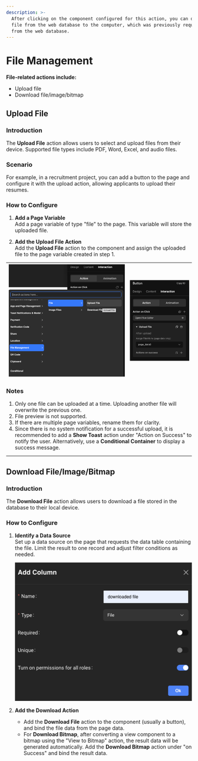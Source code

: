 ```yaml
---
description: >-
  After clicking on the component configured for this action, you can download a
  file from the web database to the computer, which was previously requested
  from the web database.
---
```


# File Management

**File-related actions include:**

- Upload file
- Download file/image/bitmap

## Upload File

### Introduction

The **Upload File** action allows users to select and upload files from their device. Supported file types include PDF, Word, Excel, and audio files.

### Scenario

For example, in a recruitment project, you can add a button to the page and configure it with the upload action, allowing applicants to upload their resumes.

### How to Configure

1. **Add a Page Variable**  
   Add a page variable of type "file" to the page. This variable will store the uploaded file.

2. **Add the Upload File Action**  
   Add the **Upload File** action to the component and assign the uploaded file to the page variable created in step 1.

| ![Add file variable](../.gitbook/assets/1%20(13).png) | ![Assign uploaded file](../.gitbook/assets/2%20(9).png) |
| ------------------------------------------------------------------------ | ----------------------------------------------------------------------------- |

### Notes

1. Only one file can be uploaded at a time. Uploading another file will overwrite the previous one.
2. File preview is not supported.
3. If there are multiple page variables, rename them for clarity.
4. Since there is no system notification for a successful upload, it is recommended to add a **Show Toast** action under "Action on Success" to notify the user. Alternatively, use a **Conditional Container** to display a success message.

---

## Download File/Image/Bitmap

### Introduction

The **Download File** action allows users to download a file stored in the database to their local device.

### How to Configure

1. **Identify a Data Source**  
   Set up a data source on the page that requests the data table containing the file. Limit the result to one record and adjust filter conditions as needed.

   ![File data source](../.gitbook/assets/image%20(7)%20(1).png)

2. **Add the Download Action**  
   - Add the **Download File** action to the component (usually a button), and bind the file data from the page data.
   - For **Download Bitmap**, after converting a view component to a bitmap using the "View to Bitmap" action, the result data will be generated automatically. Add the **Download Bitmap** action under "on Success" and bind the result data.
